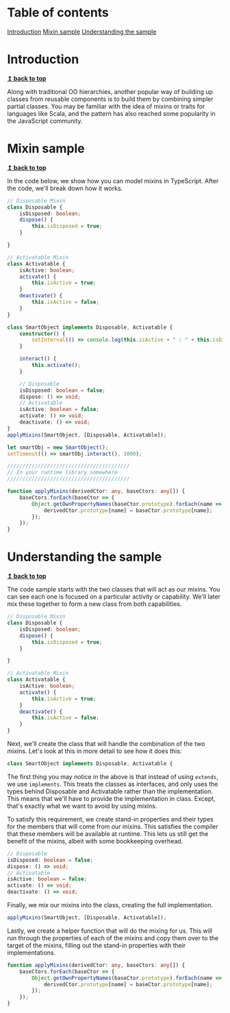 # Table of contents

[Introduction](#introduction)
[Mixin sample](#mixin-sample)
[Understanding the sample](#understanding-the-sample)

# Introduction
<b><a href="#table-of-contents">↥ back to top</a></b>

Along with traditional OO hierarchies, another popular way of building up classes from reusable components is to build them by combining simpler partial classes.
You may be familiar with the idea of mixins or traits for languages like Scala, and the pattern has also reached some popularity in the JavaScript community.

# Mixin sample
<b><a href="#table-of-contents">↥ back to top</a></b>

In the code below, we show how you can model mixins in TypeScript.
After the code, we'll break down how it works.

```ts
// Disposable Mixin
class Disposable {
    isDisposed: boolean;
    dispose() {
        this.isDisposed = true;
    }

}

// Activatable Mixin
class Activatable {
    isActive: boolean;
    activate() {
        this.isActive = true;
    }
    deactivate() {
        this.isActive = false;
    }
}

class SmartObject implements Disposable, Activatable {
    constructor() {
        setInterval(() => console.log(this.isActive + " : " + this.isDisposed), 500);
    }

    interact() {
        this.activate();
    }

    // Disposable
    isDisposed: boolean = false;
    dispose: () => void;
    // Activatable
    isActive: boolean = false;
    activate: () => void;
    deactivate: () => void;
}
applyMixins(SmartObject, [Disposable, Activatable]);

let smartObj = new SmartObject();
setTimeout(() => smartObj.interact(), 1000);

////////////////////////////////////////
// In your runtime library somewhere
////////////////////////////////////////

function applyMixins(derivedCtor: any, baseCtors: any[]) {
    baseCtors.forEach(baseCtor => {
        Object.getOwnPropertyNames(baseCtor.prototype).forEach(name => {
            derivedCtor.prototype[name] = baseCtor.prototype[name];
        });
    });
}
```

# Understanding the sample
<b><a href="#table-of-contents">↥ back to top</a></b>

The code sample starts with the two classes that will act as our mixins.
You can see each one is focused on a particular activity or capability.
We'll later mix these together to form a new class from both capabilities.

```ts
// Disposable Mixin
class Disposable {
    isDisposed: boolean;
    dispose() {
        this.isDisposed = true;
    }

}

// Activatable Mixin
class Activatable {
    isActive: boolean;
    activate() {
        this.isActive = true;
    }
    deactivate() {
        this.isActive = false;
    }
}
```

Next, we'll create the class that will handle the combination of the two mixins.
Let's look at this in more detail to see how it does this:

```ts
class SmartObject implements Disposable, Activatable {
```

The first thing you may notice in the above is that instead of using `extends`, we use `implements`.
This treats the classes as interfaces, and only uses the types behind Disposable and Activatable rather than the implementation.
This means that we'll have to provide the implementation in class.
Except, that's exactly what we want to avoid by using mixins.

To satisfy this requirement, we create stand-in properties and their types for the members that will come from our mixins.
This satisfies the compiler that these members will be available at runtime.
This lets us still get the benefit of the mixins, albeit with some bookkeeping overhead.

```ts
// Disposable
isDisposed: boolean = false;
dispose: () => void;
// Activatable
isActive: boolean = false;
activate: () => void;
deactivate: () => void;
```

Finally, we mix our mixins into the class, creating the full implementation.

```ts
applyMixins(SmartObject, [Disposable, Activatable]);
```

Lastly, we create a helper function that will do the mixing for us.
This will run through the properties of each of the mixins and copy them over to the target of the mixins, filling out the stand-in properties with their implementations.

```ts
function applyMixins(derivedCtor: any, baseCtors: any[]) {
    baseCtors.forEach(baseCtor => {
        Object.getOwnPropertyNames(baseCtor.prototype).forEach(name => {
            derivedCtor.prototype[name] = baseCtor.prototype[name];
        });
    });
}

```
